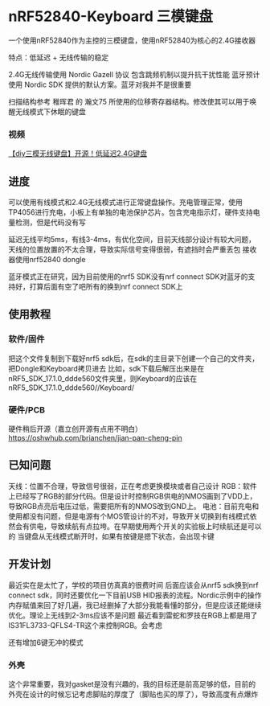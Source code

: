 # nRF52840-Keyboard 三模键盘
一个使用nRF52840作为主控的三模键盘，使用nRF52840为核心的2.4G接收器

特点：低延迟 + 无线传输的稳定

2.4G无线传输使用 Nordic Gazell 协议 包含跳频机制以提升抗干扰性能
蓝牙预计使用 Nordic SDK 提供的默认方案。蓝牙对我并不是很重要

扫描结构参考 稚晖君 的 瀚文75 所使用的位移寄存器结构。修改使其可以用于唤醒无线模式下休眠的键盘

### 视频
[【diy三模无线键盘】开源！低延迟2.4G键盘](https://www.bilibili.com/video/BV1Ug4y1D7DG/?share_source=copy_web&vd_source=11f3e01e9b6c0d51150e4b6b98536978)

## 进度
可以使用有线模式和2.4G无线模式进行正常键盘操作。充电管理正常，使用TP4056进行充电，小板上有单独的电池保护芯片。包含充电指示灯，硬件支持电量检测，但是代码没有写

延迟无线平均5ms，有线3-4ms，有优化空间，目前天线部分设计有较大问题，天线的位置放置的不太合理，导致实际信号变得很弱，有遮挡时会严重丢包
接收器使用nrf52840 dongle

蓝牙模式正在研究，因为目前使用的nrf5 SDK没有nrf connect SDK对蓝牙的支持好，打算后面有空了吧所有的换到nrf connect SDK上

## 使用教程
### 软件/固件
把这个文件复制到下载好nrf5 sdk后，在sdk的主目录下创建一个自己的文件夹，把Dongle和Keyboard拷贝进去
比如，sdk下载后解压出来是在nRF5_SDK_17.1.0_ddde560文件夹里，则Keyboard的应该在nRF5_SDK_17.1.0_ddde560/<user folder>/Keyboard/
### 硬件/PCB
硬件稍后开源（嘉立创开源有点用不明白）
https://oshwhub.com/brianchen/jian-pan-cheng-pin

## 已知问题
天线：位置不合理，导致信号很弱，正在考虑更换模块或者自己设计
RGB：软件上已经写了RGB的部分代码。但是设计时控制RGB供电的NMOS画到了VDD上，导致RGB点亮后电压过低，需要把所有的NMOS改到GND上。
电池：目前充电和使用都没有问题，但是电源有个MOS管设计的不对，导致开关切换到有线模式依然会有供电，导致续航有点拉垮。在早期使用两个开关的实验板上时续航还是可以的
当键盘从无线模式断开时，如果有按键是摁下状态，会出现卡键

## 开发计划
最近实在是太忙了，学校的项目仿真真的很费时间
后面应该会从nrf5 sdk换到nrf connect sdk，同时还要优化一下目前USB HID报表的流程。Nordic示例中的操作内存赋值来回了好几遍，我已经删掉了大部分我能看懂的部分，但是应该还能继续优化。理论上无线到2-3ms应该不是问题
最近看到雷蛇和罗技在RGB上都是用了IS31FL3733-QFLS4-TR这个来控制RGB。会考虑

还有增加6键无冲的模式

### 外壳
这个非常重要，我对gasket是没有兴趣的，我的目标还是前高足够的低，目前的外壳在设计的时候忘记考虑脚贴的厚度了（脚贴也买的厚了），导致高度有点爆炸

